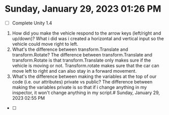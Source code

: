 # Sunday, January 29, 2023 01:26 PM
- [ ] Complete Unity 1.4
1. How did you make the vehicle respond to the arrow keys (left/right and up/down)?
What i did was i created a horizontal and vertical input so the vehicle could move right to left.
2. What's the difference between transform.Translate and transform.Rotate? 
The difference between transform.Translate and transform.Rotate is that transform.Translate only makes sure if the vehicle is moving or not. Transform.rotate makes sure that the car can move left to right and can also stay in a forward movement.
3. What's the difference between making the variables at the top of our code (i.e. our attributes) private vs public?
The difference between making the variables private is so that if i change anything in my inspector, it won't change anything in my script.# Sunday, January 29, 2023 02:55 PM
- [ ]
